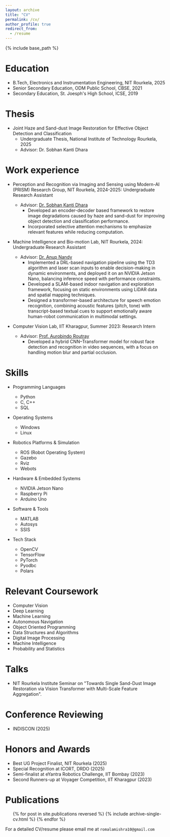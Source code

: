 ```yaml
---
layout: archive
title: "CV"
permalink: /cv/
author_profile: true
redirect_from:
  - /resume
---
```


{% include base_path %}

# Education

- B.Tech, Electronics and Instrumentation Engineering, NIT Rourkela, 2025
- Senior Secondary Education, ODM Public School, CBSE, 2021
- Secondary Education, St. Joesph's High School, ICSE, 2019

# Thesis

- Joint Haze and Sand-dust Image Restoration for Effective Object Detection and Classification
  - Undergraduate Thesis, National Institute of Technology Rourkela, 2025
  - Advisor: Dr. Sobhan Kanti Dhara

# Work experience

- Perception and Recognition via Imaging and Sensing using Modern-AI (PRISM) Research Group, NIT Rourkela, 2024-2025: Undergraduate Research Assistant

  - Advisor: [Dr. Sobhan Kanti Dhara](https://nitrkl.ac.in/FacultyStaff/FacultyProfile/dharask)
    - Developed an encoder-decoder based framework to restore image degradations caused by haze and
sand-dust for improving object detection and classification performance.
    - Incorporated selective attention mechanisms to emphasize relevant features while reducing computation.

- Machine Intelligence and Bio-motion Lab, NIT Rourkela, 2024: Undergraduate Research Assistant
  - Advisor: [Dr. Anup Nandy](https://nitrkl.ac.in/FacultyStaff/FacultyProfile/nandya)
    - Implemented a DRL-based navigation pipeline using the TD3 algorithm and laser scan inputs to enable decision-making in dynamic environments, and deployed it on an NVIDIA Jetson Nano, balancing inference speed with performance constraints.
    - Developed a SLAM-based indoor navigation and exploration framework, focusing on static environments using LiDAR data and spatial mapping techniques.
    - Designed a transformer-based architecture for speech emotion recognition, combining acoustic features (pitch, tone) with transcript-based textual cues to support emotionally aware human-robot communication in multimodal settings. 

- Computer Vision Lab, IIT Kharagpur, Summer 2023: Research Intern
  - Advisor: [Prof. Aurobindo Routray](https://iitkgp.ac.in/department/EE/faculty/ee-aroutray)
    - Developed a hybrid CNN–Transformer model for robust face detection and recognition in video sequences, with a focus on handling motion blur and partial occlusion.



# Skills

- Programming Languages
  - Python  
  - C, C++  
  - SQL  

- Operating Systems
  - Windows  
  - Linux  

- Robotics Platforms & Simulation
  - ROS (Robot Operating System)  
  - Gazebo  
  - Rviz  
  - Webots  

- Hardware & Embedded Systems
  - NVIDIA Jetson Nano  
  - Raspberry Pi  
  - Arduino Uno  

- Software & Tools
  - MATLAB  
  - Autosys  
  - SSIS  

- Tech Stack
  - OpenCV  
  - TensorFlow  
  - PyTorch  
  - Pyodbc  
  - Polars  


# Relevant Coursework

- Computer Vision
- Deep Learning
- Machine Learning
- Autonomous Navigation
- Object Oriented Programming
- Data Structures and Algorithms
- Digital Image Processing
- Machine Intelligence
- Probability and Statistics

# Talks

- NIT Rourkela Institute Seminar on "Towards Single Sand-Dust Image Restoration via Vision Transformer with Multi-Scale Feature Aggregation".

# Conference Reviewing

- INDISCON (2025)

# Honors and Awards

- Best UG Project Finalist, NIT Rourkela (2025)
- Special Recognition at ICORT, DRDO (2025)
- Semi-finalist at eYantra Robotics Challenge, IIT Bombay (2023)
- Second Runners-up at Voyager Competition, IIT Kharagpur (2023)

# Publications

  <ul>{% for post in site.publications reversed %}
    {% include archive-single-cv.html %}
  {% endfor %}</ul>

For a detailed CV/resume please email me at `romalamishra10@gmail.com`
